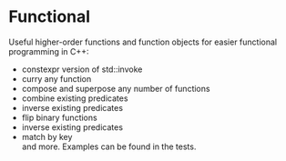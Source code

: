 # Functional
Useful higher-order functions and function objects for easier functional programming in C++:  
 - constexpr version of std::invoke   
 - curry any function  
 - compose and superpose any number of functions  
 - combine existing predicates
 - inverse existing predicates
 - flip binary functions
 - inverse existing predicates
 - match by key  
and more. Examples can be found in the tests.
